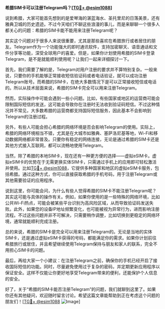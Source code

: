 **希腊SIM卡可以注册Telegram吗？[[TG💪+ @esim1088](https://t.me/s/esim1088)]**

说到希腊，大家可能首先想到的是爱琴海的湛蓝海水、圣托里尼的日落美景，还有雅典卫城的历史遗迹。不过今天咱们不聊这些浪漫的事儿，而是来聊聊一个很多人都关心的问题：希腊的SIM卡能不能用来注册Telegram呢？

其实这个问题对于很多人来说很重要，尤其是那些喜欢在希腊旅行或者居住的朋友。Telegram作为一个功能强大的即时通讯软件，支持加密聊天、语音通话和文件分享等功能，深受全球用户的喜爱。但是，如果你计划使用希腊的SIM卡登录Telegram，是不是就能顺利使用呢？让我们一起来详细探讨一下。

首先，我们需要了解的是，Telegram对用户注册的要求并不算特别复杂。一般来说，只要你的手机能够正常接收短信验证码或者电话验证，就可以成功注册Telegram账号。而希腊的SIM卡，在绝大多数情况下是可以正常接收短信或电话的。所以从技术层面来说，希腊的SIM卡完全可以用来注册Telegram。

然而，实际操作中可能会遇到一些小问题。比如，有些国家或地区的运营商可能会限制国际短信的发送，这可能会导致你在注册时无法收到验证码短信。不过这种情况并不常见，大多数希腊的运营商都支持国际短信服务，因此基本不会影响到Telegram的注册过程。

另外，有些人可能会担心希腊的网络环境是否会影响Telegram的使用。实际上，希腊的网络环境相当不错，尤其是在大城市如雅典、塞萨洛尼基等地，Wi-Fi和移动数据网络都非常普及。只要你有稳定的网络连接，无论是通过希腊的SIM卡还是其他方式接入互联网，都可以流畅地使用Telegram。

当然，除了希腊的本地SIM卡，现在还有一种更方便的选择——虚拟eSIM卡。虚拟eSIM卡的优势在于无需更换实体SIM卡，只需通过手机上的应用即可轻松激活并使用。比如[TG💪+ @esim1088](https://t.me/s/esim1088)，它提供多种国家和地区的虚拟eSIM卡服务，包括希腊。通过这种方式，你可以直接获取希腊的手机号码，用于注册Telegram或其他需要验证的应用程序。

说到这里，你可能会问，为什么有些人觉得希腊的SIM卡不能注册Telegram呢？其实这可能与具体的操作有关。例如，如果你使用的是一些特殊的网络环境，比如公共Wi-Fi热点，可能会被某些平台识别为高风险区域，从而导致验证码发送失败。此外，如果您的设备IP地址频繁变化，也可能被视为异常行为，进而影响注册流程。不过这些问题并非不可解决，只需要稍作调整，比如切换到更稳定的网络环境，通常就能顺利完成注册。

总的来说，希腊的SIM卡是完全可以用来注册Telegram的。无论是当地的实体SIM卡，还是通过虚拟eSIM卡获得的号码，都能满足你的需求。如果你计划前往希腊旅行或居住，并且希望继续使用Telegram保持与朋友和家人的联系，完全不用担心SIM卡的问题。

最后，再给大家一个小建议：在注册Telegram之前，确保你的手机已经开启了接收国际短信的功能。同时，尽量避免使用过于复杂的密码，并定期更新应用程序以保证安全。这样不仅能让你更好地享受Telegram带来的便利，还能保护个人信息的安全。

好了，关于“希腊的SIM卡能否注册Telegram”的问题，我们就聊到这里了。如果你还有其他疑问，欢迎随时留言讨论。希望这篇文章能帮助到正在考虑这个问题的朋友们！[[TG💪+ @esim1088](https://t.me/s/esim1088) ![Image](https://i.postimg.cc/4NQfJmqS/Snipaste-2025-05-13-00-14-12.png)]